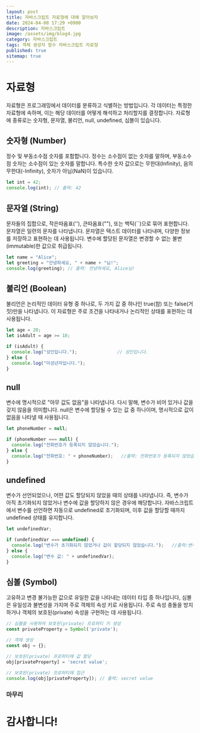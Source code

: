 ```yaml
---
layout: post
title: 자바스크립트 자료형에 대해 알아보자
date: 2024-04-08 17:29 +0900
description: 자바스크립트
image: /assets/img/blog4.jpg
category: 자바스크립트
tags: 객체 생성자 함수 자바스크립트 자료형
published: true
sitemap: true
---
```


# 자료형
자료형은 프로그래밍에서 데이터를 분류하고 식별하는 방법입니다.  각 데이터는 특정한 자료형에 속하며, 이는 해당 데이터를 어떻게 해석하고 처리할지를 결정합니다. 자료형에 종류로는 숫자형, 문자열, 불리언, null, undefined, 심볼이 있습니다.


## 숫자형 (Number)
정수 및 부동소수점 숫자를 포함합니다. 정수는 소수점이 없는 숫자를 말하며, 부동소수점 숫자는 소수점이 있는 숫자를 말합니다. 특수한 숫자 값으로는 무한대(Infinity), 음의 무한대(-Infinity), 숫자가 아님(NaN)이 있습니다.
```javascript
let int = 42;
console.log(int); // 출력: 42
```

## 문자열 (String)
문자들의 집합으로, 작은따옴표(''), 큰따옴표(""), 또는 백틱(``)으로 묶어 표현합니다. 문자열은 일련의 문자를 나타냅니다.  문자열은 텍스트 데이터를 나타내며, 다양한 정보를 저장하고 표현하는 데 사용됩니다. 변수에 할당된 문자열은 변경할 수 없는 불변(immutable)한 값으로 취급됩니다.
```javascript
let name = "Alice";
let greeting = "안녕하세요, " + name + "님!";
console.log(greeting); // 출력: 안녕하세요, Alice님!
```

## 불리언 (Boolean)
불리언은 논리적인 데이터 유형 중 하나로, 두 가지 값 중 하나인 true(참) 또는 false(거짓)만을 나타냅니다. 이 자료형은 주로 조건을 나타내거나 논리적인 상태를 표현하는 데 사용됩니다.
```javascript
let age = 20;
let isAdult = age >= 18;

if (isAdult) {
  console.log("성인입니다.");               // 성인입니다.
} else {
  console.log("미성년자입니다.");    
}
```

## null
변수에 명시적으로 "아무 값도 없음"을 나타냅니다. 다시 말해, 변수가 비어 있거나 값을 갖지 않음을 의미합니다. null은 변수에 할당될 수 있는 값 중 하나이며, 명시적으로 값이 없음을 나타낼 때 사용됩니다. 
```javascript
let phoneNumber = null;

if (phoneNumber === null) {
  console.log("전화번호가 등록되지 않았습니다.");
} else {
  console.log("전화번호: " + phoneNumber);   //출력: 전화번호가 등록되지 않았습니다. 
}
```

## undefined
변수가 선언되었으나, 어떤 값도 할당되지 않았을 때의 상태를 나타냅니다. 즉, 변수가 아직 초기화되지 않았거나 변수에 값을 할당하지 않은 경우에 해당합니다. 자바스크립트에서 변수를 선언하면 자동으로 undefined로 초기화되며, 이후 값을 할당할 때까지 undefined 상태를 유지합니다.
```javascript
let undefinedVar;

if (undefinedVar === undefined) {
  console.log("변수가 초기화되지 않았거나 값이 할당되지 않았습니다.");   //출력:변수가 초기화되지 않았거나 값이 할당되지 않았습니다.
} else {
  console.log("변수 값: " + undefinedVar);
}
```

## 심볼 (Symbol)
고유하고 변경 불가능한 값으로 유일한 값을 나타내는 데이터 타입 중 하나입니다, 심볼은 유일성과 불변성을 가지며 주로 객체의 속성 키로 사용됩니다. 주로 속성 충돌을 방지하거나 객체의 보호된(private) 속성을 구현하는 데 사용됩니다.
```javascript
// 심볼을 사용하여 보호된(private) 프로퍼티 키 생성
const privateProperty = Symbol('private');

// 객체 생성
const obj = {};

// 보호된(private) 프로퍼티에 값 할당
obj[privateProperty] = 'secret value';

// 보호된(private) 프로퍼티에 접근
console.log(obj[privateProperty]); // 출력: secret value
```

### 마무리



# 감사합니다!

